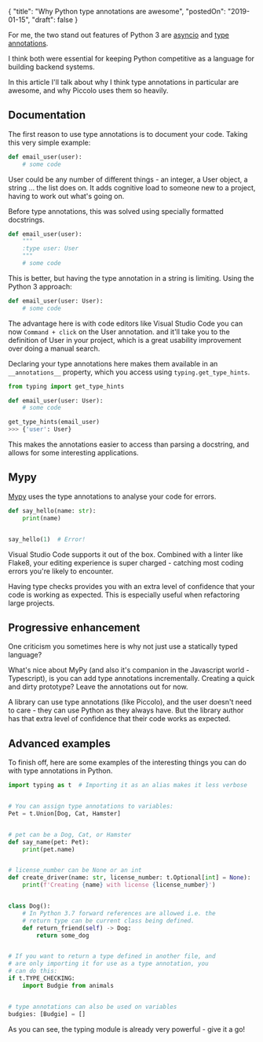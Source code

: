 {
    "title": "Why Python type annotations are awesome",
    "postedOn": "2019-01-15",
    "draft": false
}

<!-- start -->

For me, the two stand out features of Python 3 are [asyncio](https://docs.python.org/3/library/asyncio.html) and [type annotations](https://docs.python.org/3/library/typing.html).

I think both were essential for keeping Python competitive as a language for building backend systems.

In this article I'll talk about why I think type annotations in particular are awesome, and why Piccolo uses them so heavily.

## Documentation

The first reason to use type annotations is to document your code. Taking this very simple example:

```python
def email_user(user):
    # some code
```

User could be any number of different things - an integer, a User object, a string ... the list does on. It adds cognitive load to someone new to a project, having to work out what's going on.

Before type annotations, this was solved using specially formatted docstrings.

```python
def email_user(user):
    """
    :type user: User
    """
    # some code
```

This is better, but having the type annotation in a string is limiting. Using the Python 3 approach:

```python
def email_user(user: User):
    # some code
```

The advantage here is with code editors like Visual Studio Code you can now `Command + click` on the User annotation. and it'll take you to the definition of User in your project, which is a great usability improvement over doing a manual search.

Declaring your type annotations here makes them available in an `__annotations__` property, which you access using `typing.get_type_hints`.

```python
from typing import get_type_hints

def email_user(user: User):
    # some code

get_type_hints(email_user)
>>> {'user': User}
```

This makes the annotations easier to access than parsing a docstring, and allows for some interesting applications.

## Mypy

[Mypy](http://mypy-lang.org/) uses the type annotations to analyse your code for errors.

```python
def say_hello(name: str):
    print(name)


say_hello(1)  # Error!
```

Visual Studio Code supports it out of the box. Combined with a linter like Flake8, your editing experience is super charged - catching most coding errors you're likely to encounter.

Having type checks provides you with an extra level of confidence that your code is working as expected. This is especially useful when refactoring large projects.

## Progressive enhancement

One criticism you sometimes here is why not just use a statically typed language?

What's nice about MyPy (and also it's companion in the Javascript world - Typescript), is you can add type annotations incrementally. Creating a quick and dirty prototype? Leave the annotations out for now.

A library can use type annotations (like Piccolo), and the user doesn't need to care - they can use Python as they always have. But the library author has that extra level of confidence that their code works as expected.

## Advanced examples

To finish off, here are some examples of the interesting things you can do with type annotations in Python.

```python
import typing as t  # Importing it as an alias makes it less verbose


# You can assign type annotations to variables:
Pet = t.Union[Dog, Cat, Hamster]


# pet can be a Dog, Cat, or Hamster
def say_name(pet: Pet):
    print(pet.name)


# license_number can be None or an int
def create_driver(name: str, license_number: t.Optional[int] = None):
    print(f'Creating {name} with license {license_number}')


class Dog():
    # In Python 3.7 forward references are allowed i.e. the
    # return type can be current class being defined.
    def return_friend(self) -> Dog:
        return some_dog


# If you want to return a type defined in another file, and
# are only importing it for use as a type annotation, you
# can do this:
if t.TYPE_CHECKING:
    import Budgie from animals


# type annotations can also be used on variables
budgies: [Budgie] = []

```

As you can see, the typing module is already very powerful - give it a go!
